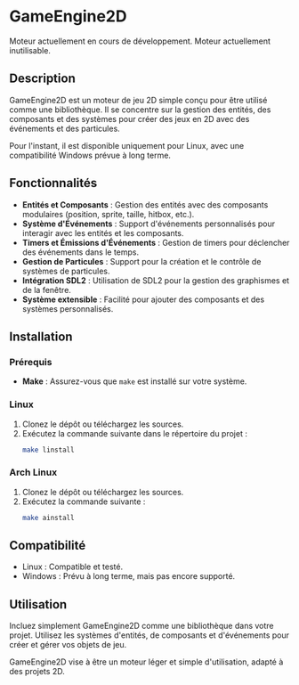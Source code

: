 # GameEngine2D

Moteur actuellement en cours de développement.
Moteur actuellement inutilisable.

## Description
GameEngine2D est un moteur de jeu 2D simple conçu pour être utilisé comme une bibliothèque. Il se concentre sur la gestion des entités, des composants et des systèmes pour créer des jeux en 2D avec des événements et des particules.

Pour l'instant, il est disponible uniquement pour Linux, avec une compatibilité Windows prévue à long terme.

## Fonctionnalités
- **Entités et Composants** : Gestion des entités avec des composants modulaires (position, sprite, taille, hitbox, etc.).
- **Système d'Événements** : Support d'événements personnalisés pour interagir avec les entités et les composants.
- **Timers et Émissions d'Événements** : Gestion de timers pour déclencher des événements dans le temps.
- **Gestion de Particules** : Support pour la création et le contrôle de systèmes de particules.
- **Intégration SDL2** : Utilisation de SDL2 pour la gestion des graphismes et de la fenêtre.
- **Système extensible** : Facilité pour ajouter des composants et des systèmes personnalisés.

## Installation

### Prérequis
- **Make** : Assurez-vous que `make` est installé sur votre système.

### Linux
1. Clonez le dépôt ou téléchargez les sources.
2. Exécutez la commande suivante dans le répertoire du projet :
   ```sh
   make linstall
   ```
   
### Arch Linux

1. Clonez le dépôt ou téléchargez les sources.
2. Exécutez la commande suivante :
   ```sh
   make ainstall
   ```

## Compatibilité

- Linux : Compatible et testé.
- Windows : Prévu à long terme, mais pas encore supporté.

## Utilisation

Incluez simplement GameEngine2D comme une bibliothèque dans votre projet. Utilisez les systèmes d'entités, de composants et d'événements pour créer et gérer vos objets de jeu.

GameEngine2D vise à être un moteur léger et simple d'utilisation, adapté à des projets 2D.
